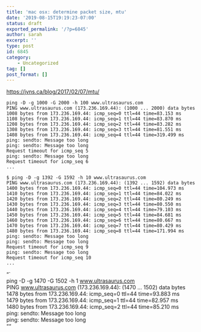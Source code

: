 ```yaml
---
title: 'mac osx: determine packet size, mtu'
date: '2019-08-15T19:19:23-07:00'
status: draft
exported_permalink: '/?p=6845'
author: sarah
excerpt: ''
type: post
id: 6845
category:
    - Uncategorized
tag: []
post_format: []
---
```

https://jvns.ca/blog/2017/02/07/mtu/

```
ping -D -g 1000 -G 2000 -h 100 www.ultrasaurus.com
PING www.ultrasaurus.com (173.236.169.44): (1000 ... 2000) data bytes
1008 bytes from 173.236.169.44: icmp_seq=0 ttl=44 time=83.153 ms
1108 bytes from 173.236.169.44: icmp_seq=1 ttl=44 time=83.870 ms
1208 bytes from 173.236.169.44: icmp_seq=2 ttl=44 time=83.282 ms
1308 bytes from 173.236.169.44: icmp_seq=3 ttl=44 time=81.551 ms
1408 bytes from 173.236.169.44: icmp_seq=4 ttl=44 time=319.499 ms
ping: sendto: Message too long
ping: sendto: Message too long
Request timeout for icmp_seq 5
ping: sendto: Message too long
Request timeout for icmp_seq 6
...

```

```
$ ping -D -g 1392 -G 1592 -h 10 www.ultrasaurus.com
PING www.ultrasaurus.com (173.236.169.44): (1392 ... 1592) data bytes
1400 bytes from 173.236.169.44: icmp_seq=0 ttl=44 time=104.973 ms
1410 bytes from 173.236.169.44: icmp_seq=1 ttl=44 time=84.022 ms
1420 bytes from 173.236.169.44: icmp_seq=2 ttl=44 time=80.249 ms
1430 bytes from 173.236.169.44: icmp_seq=3 ttl=44 time=80.550 ms
1440 bytes from 173.236.169.44: icmp_seq=4 ttl=44 time=79.103 ms
1450 bytes from 173.236.169.44: icmp_seq=5 ttl=44 time=84.681 ms
1460 bytes from 173.236.169.44: icmp_seq=6 ttl=44 time=80.667 ms
1470 bytes from 173.236.169.44: icmp_seq=7 ttl=44 time=80.429 ms
1480 bytes from 173.236.169.44: icmp_seq=8 ttl=44 time=171.994 ms
ping: sendto: Message too long
ping: sendto: Message too long
Request timeout for icmp_seq 9
ping: sendto: Message too long
Request timeout for icmp_seq 10
...

```

“`  
ping -D -g 1470 -G 1502 -h 1 www.ultrasaurus.com  
PING www.ultrasaurus.com (173.236.169.44): (1470 … 1502) data bytes  
1478 bytes from 173.236.169.44: icmp\_seq=0 ttl=44 time=93.883 ms  
1479 bytes from 173.236.169.44: icmp\_seq=1 ttl=44 time=82.957 ms  
1480 bytes from 173.236.169.44: icmp\_seq=2 ttl=44 time=85.210 ms  
ping: sendto: Message too long  
ping: sendto: Message too long  
““